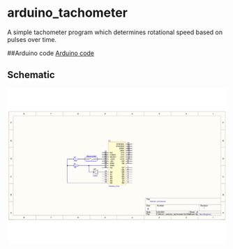 # arduino_tachometer
A simple tachometer program which determines rotational speed based on pulses over time.

##Arduino code
[Arduino code](https://github.com/maxborglowe/arduino_tachometer/blob/7e51a83abde3408b7a8feff613a9f8b8e459da09/arduino_tachometer_v1.ino)

## Schematic
![Schematic file](arduino_tachometer_v1.png)
